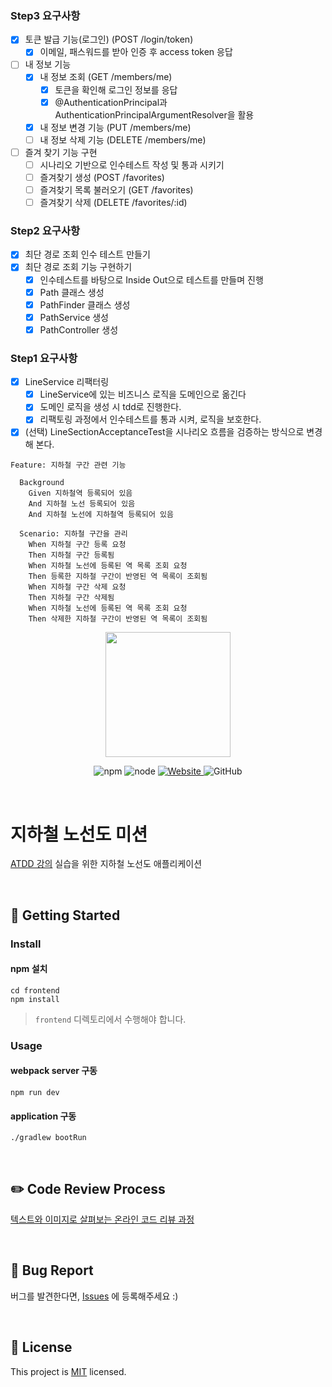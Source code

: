 ### Step3 요구사항

- [x] 토큰 발급 기능(로그인) (POST /login/token)
    - [x] 이메일, 패스워드를 받아 인증 후 access token 응답
- [ ] 내 정보 기능
    - [x] 내 정보 조회 (GET /members/me)
        - [x] 토큰을 확인해 로그인 정보를 응답
        - [x] @AuthenticationPrincipal과 AuthenticationPrincipalArgumentResolver을 활용
    - [x] 내 정보 변경 기능 (PUT /members/me)
    - [ ] 내 정보 삭제 기능 (DELETE /members/me)
- [ ] 즐겨 찾기 기능 구현
    - [ ] 시나리오 기반으로 인수테스트 작성 및 통과 시키기
    - [ ] 즐겨찾기 생성 (POST /favorites)
    - [ ] 즐겨찾기 목록 불러오기 (GET /favorites)
    - [ ] 즐겨찾기 삭제 (DELETE /favorites/:id)

### Step2 요구사항

- [x] 최단 경로 조회 인수 테스트 만들기
- [x] 최단 경로 조회 기능 구현하기
    - [x] 인수테스트를 바탕으로 Inside Out으로 테스트를 만들며 진행
    - [x] Path 클래스 생성
    - [x] PathFinder 클래스 생성
    - [x] PathService 생성
    - [x] PathController 생성

### Step1 요구사항

- [x] LineService 리팩터링
    - [x] LineService에 있는 비즈니스 로직을 도메인으로 옮긴다
    - [x] 도메인 로직을 생성 시 tdd로 진행한다.
    - [x] 리팩토링 과정에서 인수테스트를 통과 시켜, 로직을 보호한다.
- [x] (선택) LineSectionAcceptanceTest을 시나리오 흐름을 검증하는 방식으로 변경해 본다.

```
Feature: 지하철 구간 관련 기능

  Background 
    Given 지하철역 등록되어 있음
    And 지하철 노선 등록되어 있음
    And 지하철 노선에 지하철역 등록되어 있음

  Scenario: 지하철 구간을 관리
    When 지하철 구간 등록 요청
    Then 지하철 구간 등록됨
    When 지하철 노선에 등록된 역 목록 조회 요청
    Then 등록한 지하철 구간이 반영된 역 목록이 조회됨
    When 지하철 구간 삭제 요청
    Then 지하철 구간 삭제됨
    When 지하철 노선에 등록된 역 목록 조회 요청
    Then 삭제한 지하철 구간이 반영된 역 목록이 조회됨
``` 

<p align="center">
    <img width="200px;" src="https://raw.githubusercontent.com/woowacourse/atdd-subway-admin-frontend/master/images/main_logo.png"/>
</p>
<p align="center">
  <img alt="npm" src="https://img.shields.io/badge/npm-6.14.15-blue">
  <img alt="node" src="https://img.shields.io/badge/node-14.18.2-blue">
  <a href="https://edu.nextstep.camp/c/R89PYi5H" alt="nextstep atdd">
    <img alt="Website" src="https://img.shields.io/website?url=https%3A%2F%2Fedu.nextstep.camp%2Fc%2FR89PYi5H">
  </a>
  <img alt="GitHub" src="https://img.shields.io/github/license/next-step/atdd-subway-admin">
</p>

<br>

# 지하철 노선도 미션

[ATDD 강의](https://edu.nextstep.camp/c/R89PYi5H) 실습을 위한 지하철 노선도 애플리케이션

<br>

## 🚀 Getting Started

### Install

#### npm 설치

```
cd frontend
npm install
```

> `frontend` 디렉토리에서 수행해야 합니다.

### Usage

#### webpack server 구동

```
npm run dev
```

#### application 구동

```
./gradlew bootRun
```

<br>

## ✏️ Code Review Process

[텍스트와 이미지로 살펴보는 온라인 코드 리뷰 과정](https://github.com/next-step/nextstep-docs/tree/master/codereview)

<br>

## 🐞 Bug Report

버그를 발견한다면, [Issues](https://github.com/next-step/atdd-subway-service/issues) 에 등록해주세요 :)

<br>

## 📝 License

This project is [MIT](https://github.com/next-step/atdd-subway-service/blob/master/LICENSE.md) licensed.
